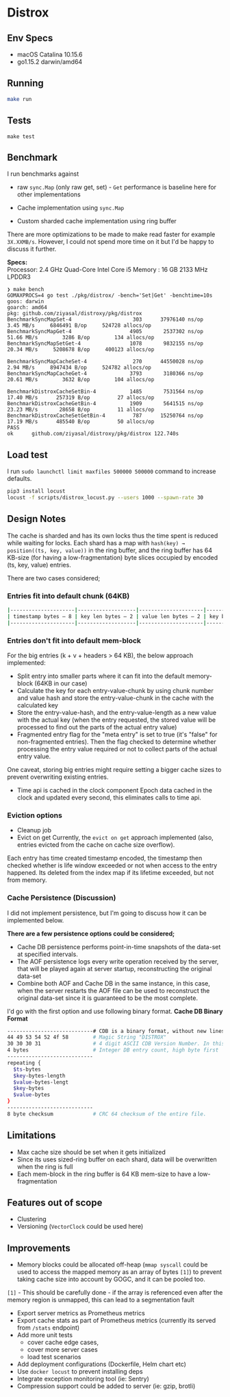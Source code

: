 Distrox
==========

## Env Specs
- macOS Catalina 10.15.6
- go1.15.2 darwin/amd64

## Running
```sh
make run
```

## Tests
```
make test
```

## Benchmark
I run benchmarks against 
- raw `sync.Map` (only raw get, set) - 
`Get` performance is baseline here for other implementations

- Cache implementation using `sync.Map`
- Custom sharded cache implementation using ring buffer

There are more optimizations to be made to make read faster for example `3X.XXMB/s`. 
However, I could not spend more time on it but I'd be happy to discuss it further. 

**Specs:**  
Processor: 2.4 GHz Quad-Core Intel Core i5
Memory   : 16 GB 2133 MHz LPDDR3

```
❯ make bench
GOMAXPROCS=4 go test ./pkg/distrox/ -bench='Set|Get' -benchtime=10s
goos: darwin
goarch: amd64
pkg: github.com/ziyasal/distroxy/pkg/distrox
BenchmarkSyncMapSet-4              	     303	  37976140 ns/op	   3.45 MB/s	 6846491 B/op	  524728 allocs/op
BenchmarkSyncMapGet-4              	    4905	   2537302 ns/op	  51.66 MB/s	    3286 B/op	     134 allocs/op
BenchmarkSyncMapSetGet-4           	    1078	   9832155 ns/op	  20.34 MB/s	 5208678 B/op	  400123 allocs/op

BenchmarkSyncMapCacheSet-4         	     270	  44550028 ns/op	   2.94 MB/s	 8947434 B/op	  524782 allocs/op
BenchmarkSyncMapCacheGet-4         	    3793	   3180366 ns/op	  20.61 MB/s	    3632 B/op	     104 allocs/op

BenchmarkDistroxCacheSetBin-4      	    1485	   7531564 ns/op	  17.40 MB/s	  257319 B/op	      27 allocs/op
BenchmarkDistroxCacheGetBin-4      	    1909	   5641515 ns/op	  23.23 MB/s	   28658 B/op	      11 allocs/op
BenchmarkDistroxCacheSetGetBin-4   	     787	  15250764 ns/op	  17.19 MB/s	  485540 B/op	      50 allocs/op
PASS
ok  	github.com/ziyasal/distroxy/pkg/distrox	122.740s
```

## Load test
I run `sudo launchctl limit maxfiles 500000 500000` command to increase defaults.

```sh
pip3 install locust
locust -f scripts/distrox_locust.py --users 1000 --spawn-rate 30
```

## Design Notes
The cache is sharded and has its own locks thus the time spent is reduced
while waiting for locks. Each shard has a map with `hash(key) → position((ts, key, value))`
in the ring buffer, and the ring buffer has 64 KB-size (for having a low-fragmentation) byte slices occupied
by encoded (ts, key, value) entries.

There are two cases considered; 
### Entries fit into default chunk (64KB)
```sh
|---------------------|-------------------|---------------------|-----------|-------------|
| timestamp bytes — 8 | key len bytes — 2 | value len bytes — 2 | key bytes | value bytes |
|---------------------|-------------------|---------------------|-----------|-------------|
```

### Entries don't fit into default mem-block
For the big entries (k + v + headers > 64 KB), the below approach implemented:
* Split entry into smaller parts where it can fit into the default memory-block (64KB in our case)
* Calculate the key for each entry-value-chunk by using chunk number and value hash and
store the entry-value-chunk in the cache with the calculated key
* Store the entry-value-hash, and the entry-value-length as a new value with the actual key
(when the entry requested, the stored value will be processed to find out the parts of the actual entry value)
* Fragmented entry flag for the "meta entry" is set to true (it's "false" for non-fragmented entries). 
Then the flag checked to determine whether processing the entry value required 
or not to collect parts of the actual entry value.

One caveat, storing big entries might require setting a bigger cache sizes to prevent overwriting existing entries.

- Time api is cached in the clock component 
Epoch data cached in the clock and updated every second, this eliminates calls to time api.

### Eviction options
- Cleanup job
- Evict on get
Currently, the `evict on get` approach implemented (also, entries
evicted from the cache on cache size overflow).

Each entry has time created timestamp encoded, the timestamp then
checked whether is life window exceeded or not when access to the
entry happened.  Its deleted from the index map if its lifetime
exceeded, but not from memory.


### Cache Persistence (Discussion)
I did not implement persistence, but I'm going to discuss how it can be implemented below.

**There are a few persistence options could be considered;**  
- Cache DB persistence performs point-in-time snapshots of the data-set at specified intervals.
- The AOF persistence logs every write operation received by the server, that will be played again at server startup,
reconstructing the original data-set
- Combine both AOF and Cache DB in the same instance, in this case, when the server restarts
the AOF file can be used to reconstruct the original data-set since it is guaranteed to be the most complete.

I'd go with the first option and use following binary format.
**Cache DB Binary Format**  

```sh
----------------------------# CDB is a binary format, without new lines or spaces in the file.
44 49 53 54 52 4f 58        # Magic String "DISTROX"
30 30 30 31                 # 4 digit ASCII CDB Version Number. In this case, version = "0001" = 1
4 bytes                     # Integer DB entry count, high byte first
----------------------------
repeating {
  $ts-bytes
  $key-bytes-length
  $value-bytes-lengt
  $key-bytes
  $value-bytes
}
----------------------------
8 byte checksum             # CRC 64 checksum of the entire file.
```

## Limitations
- Max cache size should be set when it gets initialized
- Since its uses sized-ring buffer on each shard, data will be overwritten when the ring is full
- Each mem-block in the ring buffer is 64 KB mem-size to have a low-fragmentation

## Features out of scope
 - Clustering
 - Versioning (`VectorClock` could be used here)

## Improvements
- Memory blocks could be allocated off-heap
 (`mmap syscall` could be used to access the mapped memory as an array of bytes `[1]`) to prevent taking
 cache size into account by GOGC, and it can be pooled too.

`[1]` - This should be carefully done - if the array is referenced even after
 the memory region is unmapped, this can lead to a segmentation fault
- Export server metrics as Prometheus metrics
- Export cache stats as part of Prometheus metrics (currently its served from `/stats` endpoint)
- Add more unit tests 
   * cover cache edge cases, 
   * cover more server cases   
   * load test scenarios
- Add deployment configurations (Dockerfile, Helm chart etc)
- Use `docker locust` to prevent installing deps
- Integrate exception monitoring tool (ie: Sentry)
- Compression support could be added to server (ie: gzip, brotli)
